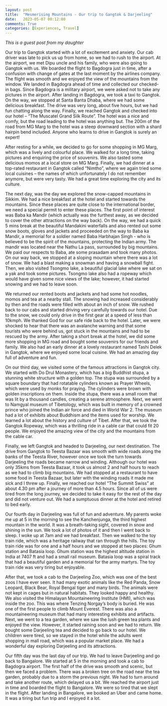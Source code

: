 ```yaml
---
layout: post
title:  "Mesmerising Mountains - Our trip to Gangtok & Darjeeling"
date:   2023-05-07 00:12:00
comments: True
categories: [Experiences, Travel]
---
```


*This is a guest post from my daughter*

Our trip to Gangtok started with a lot of excitement and anxiety. Our cab driver was late to pick us up from home, so we had to rush to the airport. At the airport, we met Dipu uncle and his family, who were also going to Gangtok with us. We boarded the flight to Bagdogra just in time, after a confusion with change of gates at the last moment by the airlines company. The flight was smooth and we enjoyed the view of the mountains from the window. We landed in Bagdogra ahead of time and collected our checked-in bags. Since Bagdogra is a military airport, we were asked not to take any pictures in the airport. After landing in Bagdogra, we took a taxi to Gangtok. On the way, we stopped at Santa Banta Dhaba, where we had some delicious breakfast. The drive was very long, about five hours, but we had fun chatting along the way. Finally, we reached Gangtok and checked into our hotel – “The Muscatel Grand Silk Route”. The hotel was a nice and comfy, but the road leading to the hotel was anything but. The 200m of the road from MG Marg to the hotel was a steep downward section with a shard hairpin bend included. Anyone who learns to drive in Gangtok is surely an expert!

After resting for a while, we decided to go for some shopping in MG Marg, which was a lively and colourful place. We walked for a long time, taking pictures and enquiring the price of souvenirs. We also tasted some delicious momos at a local store on MG Marg.  Finally, we had dinner at a top-rated restaurant in Gangtok called “Nimtho”, where we again tried some local cuisines – the names of which unfortunately I do not remember anymore, but were very tasty. We had a great time exploring the city and its culture.

The next day, was the day we explored the snow-capped mountains in Sikkim. We had a nice breakfast at the hotel and started towards the mountains. Since these places are quite close to the international border, we need a special permit to enter these places. The first point of interest was Baba ka Mandir (which actually was the furthest away, as we decided to cover the other attractions on the way back). On the way, we had a quick 5 mins break at the beautiful Mandakini waterfalls and also rented out some snow boots, gloves and  jackets and proceeded on the way to Baba ka Mandir, a memorial for a soldier named Baba Harbhajan Singh - who is believed to be the spirit of the mountains, protecting the Indian army. The mandir was located near the Nathu La pass, surrounded by big mountains. We paid our respects to Baba, ate some prasadam and took many photos. On our way back, we stopped at a sloping mountain where there was a lot of snow. We had a blast making a snowman and having a snowball fight. Then, we also visited Tsongmo lake, a beautiful glacial lake where we sat on a yak and took some pictures. Tsongmo lake also had a ropeway which would have given some nice views of the lake; however, it had started snowing and we had to leave soon. 

We returned our rented boots and jackets and had some hot noodles, momos and tea at a nearby stall. The snowing had increased considerably by then and the roads were filled with about an inch of snow. We rushed back to our cabs and started driving very carefully towards our hotel. Due to the snow, we could only drive in the first gear at a speed of less than 10kmph. We thanked God for our safe ride back to the hotel. Later, we were shocked to hear that there was an avalanche warning and that some tourists who were behind us, got stuck in the mountains and had to be rescued by the army. After taking a short break at the hotel, we did some more shopping in MG road and bought some souvenirs for our friends and family. We also had an early dinner at a lovely restaurant named Tashi Delek in Gangtok, where we enjoyed some local cuisine. We had an amazing day full of adventure and fun.

On our third day, we visited some of the famous attractions in Gangtok city. We started with Do Drul Monastery, which has a big Buddhist stupa, a stunning white structure with a golden top. The stupa was surrounded by a square boundary that had rotatable cylinders known as Prayer Wheels, which were used by monks for praying. The cylinders were brown with golden inscriptions on them. Inside the stupa, there was a small room that was lit by a thousand candles, creating a serene atmosphere. Next, we went to Namgyal museum of Tibetology, which was built in memory of a crowned prince who joined the Indian air force and died in World War 2. The museum had a lot of exhibits about Buddhism and the items used for worship. We learned a lot about the history and culture of Tibet. After that, we took the Gangtok Ropeway, which was a thrilling ride in a cable car that could fit 20 people. We enjoyed the amazing view of the city and the mountains from the cable car. 

Finally, we left Gangtok and headed to Darjeeling, our next destination. The drive from Gangtok to Teesta Bazaar was smooth with wide roads along the banks of the Teesta River, however once we took the turn towards Darjeeling the roads became narrow and winding. Although our hotel was only 35kms from Teesta Bazaar, it took us almost 2 and half hours to reach as we had to climb big mountains. We had stopped at a restaurant to have some food in Teesta Bazaar, but later with the winding roads it made me sick and I threw up. Finally, we reached our hotel “The Summit Swiss” at about 4.30 pm after a journey of more than 4.5 hours. Since all of us were tired from the long journey, we decided to take it easy for the rest of the day and did not venture out. We had a sumptuous dinner at the hotel and retired to bed early. 

Our fourth day in Darjeeling was full of fun and adventure. My parents woke me up at 5 in the morning to see the Kanchenjunga, the third highest mountain in the world. It was a breath-taking sight, covered in snow and shining in the sun. We took a lot of photos of it and then I went back to sleep. I woke up at 7am and we had breakfast. Then we walked to the toy train ride, which was a heritage railway that ran through the hills. The toy train ride was for one and a half hours and we stopped at two places: Ghum station and Batasia loop. Ghum station was the highest altitude station in India at 7407 ft and had a small rail museum. Batasia loop was a spiral track that had a beautiful garden and a memorial for the army martyrs. The toy train ride was very tiring but enjoyable. 

After that, we took a cab to the Darjeeling Zoo, which was one of the best zoos I have ever seen. It had many exotic animals like the Red Panda, Snow Leopard, Black Bear, Royal Bengal tiger and many birds. The animals were not kept in cages but in natural habitats. They looked happy and healthy. We also visited the Himalayan Mountaineering Institute (HMI), which was inside the zoo. This was where Tenzing Norgay’s body is buried. He was one of the first people to climb Mount Everest. There was also a mountaineering museum that had many interesting exhibits and artifacts. Next, we went to a tea garden, where we saw the lush green tea plants and enjoyed the view. However, it started raining soon and we had to return. We bought some Darjeeling tea and decided to go back to our hotel. We children were tired, so we stayed in the hotel while the adults went shopping in mall road, which was a popular market place. We had a wonderful day exploring Darjeeling and its attractions.

Our fifth day was the last day of our trip. We had to leave Darjeeling and go back to Bangalore. We started at 5 in the morning and took a cab to Bagdogra airport. The first half of the drive was smooth and scenic, but then we faced a problem. There was a broken tree on the road near the tea garden, probably due to a storm the previous night. We had to turn around and take another route, which delayed us a bit. We reached the airport just in time and boarded the flight to Bangalore. We were so tired that we slept in the flight. After landing in Bangalore, we booked an Uber and came home. It was a tiring but fun trip and I enjoyed it a lot.
